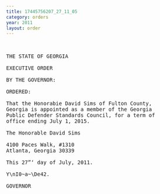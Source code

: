 ```yaml
---
title: 17445756207_27_11_05
category: orders
year: 2011
layout: order
---
```


<pre> 

THE STATE OF GEORGIA

EXECUTIVE ORDER

BY THE GOVERNOR:

ORDERED:

That the Honorabie David Sims of Fulton County,
Georgia is appointed as a member of the Georgia
Public Defender Standards Council, for a term of
office ending July 1, 2015.

The Honorable David Sims

4100 Paces Walk, #1310
Atlanta, Georgia 30339

This 27”‘ day of July, 2011.

Y\nI0~a~\De42.

GOVERNOR

</pre>
